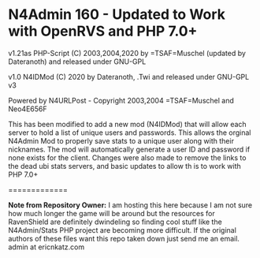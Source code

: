 # N4Admin 160 - Updated to Work with OpenRVS and PHP 7.0+
v1.21as PHP-Script (C) 2003,2004,2020 by =TSAF=Muschel (updated by Dateranoth) and released under GNU-GPL

v1.0 N4IDMod (C) 2020 by Dateranoth, .Twi and released under GNU-GPL v3

Powered by N4URLPost - Copyright 2003,2004 =TSAF=Muschel and Neo4E656F

This has been modified to add a new mod (N4IDMod) that will allow each server to hold a list of unique users and passwords. This allows the orginal N4Admin Mod to properly save stats to a unique user along with their nicknames. The mod will automatically generate a user ID and password if none exists for the client. Changes were also made to remove the links to the dead ubi stats servers, and basic updates to allow th is to work with PHP 7.0+

=============

**Note from Repository Owner:** I am hosting this here because I am not sure how much longer the game will be around but the resources for RavenShield are definitely dwindeling so finding cool stuff like the N4Admin/Stats PHP project are becoming more difficult. If the original authors of these files want this repo taken down just send me an email. admin at ericnkatz.com
